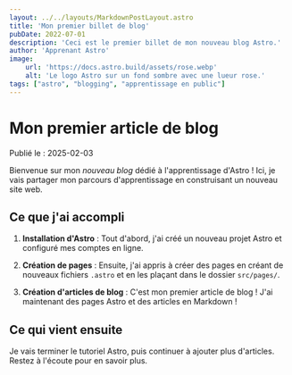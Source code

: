 ```yaml
---
layout: ../../layouts/MarkdownPostLayout.astro
title: 'Mon premier billet de blog'
pubDate: 2022-07-01
description: 'Ceci est le premier billet de mon nouveau blog Astro.'
author: 'Apprenant Astro'
image:
    url: 'https://docs.astro.build/assets/rose.webp'
    alt: 'Le logo Astro sur un fond sombre avec une lueur rose.'
tags: ["astro", "blogging", "apprentissage en public"]
---
```

# Mon premier article de blog

Publié le : 2025-02-03

Bienvenue sur mon _nouveau blog_ dédié à l'apprentissage d'Astro ! Ici, je vais partager mon parcours d'apprentissage en construisant un nouveau site web.

## Ce que j'ai accompli

1. **Installation d'Astro** : Tout d'abord, j'ai créé un nouveau projet Astro et configuré mes comptes en ligne.

2. **Création de pages** : Ensuite, j'ai appris à créer des pages en créant de nouveaux fichiers `.astro` et en les plaçant dans le dossier `src/pages/`.

3. **Création d'articles de blog** : C'est mon premier article de blog ! J'ai maintenant des pages Astro et des articles en Markdown !

## Ce qui vient ensuite

Je vais terminer le tutoriel Astro, puis continuer à ajouter plus d'articles. Restez à l'écoute pour en savoir plus.